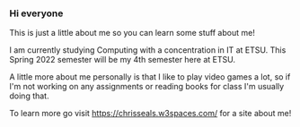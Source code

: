 ### Hi everyone

This is just a little about me so you can learn some stuff about me!

I am currently studying Computing with a concentration in IT at ETSU.
This Spring 2022 semester will be my 4th semester here at ETSU.

A little more about me personally is that I like to play video games a lot, so if I'm not working on any assignments or reading books for class I'm usually doing that.

To learn more go visit https://chrisseals.w3spaces.com/ for a site about me!



<!--
**sealscm/sealscm** is a ✨ _special_ ✨ repository because its `README.md` (this file) appears on your GitHub profile.

Here are some ideas to get you started:

- 🔭 I’m currently working on ...
- 🌱 I’m currently learning ...
- 👯 I’m looking to collaborate on ...
- 🤔 I’m looking for help with ...
- 💬 Ask me about ...
- 📫 How to reach me: ...
- 😄 Pronouns: ...
- ⚡ Fun fact: ...
-->
